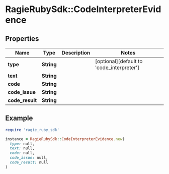 # RagieRubySdk::CodeInterpreterEvidence

## Properties

| Name | Type | Description | Notes |
| ---- | ---- | ----------- | ----- |
| **type** | **String** |  | [optional][default to &#39;code_interpreter&#39;] |
| **text** | **String** |  |  |
| **code** | **String** |  |  |
| **code_issue** | **String** |  |  |
| **code_result** | **String** |  |  |

## Example

```ruby
require 'ragie_ruby_sdk'

instance = RagieRubySdk::CodeInterpreterEvidence.new(
  type: null,
  text: null,
  code: null,
  code_issue: null,
  code_result: null
)
```


